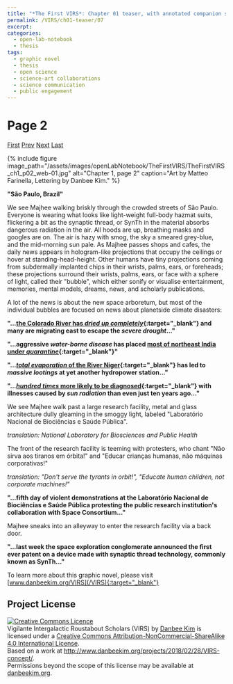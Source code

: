 ```yaml
---
title: "*The First VIRS*: Chapter 01 teaser, with annotated companion script"
permalink: /VIRS/ch01-teaser/07
excerpt: 
categories:
  - open-lab-notebook
  - thesis
tags:
  - graphic novel
  - thesis
  - open science
  - science-art collaborations
  - science communication
  - public engagement
---
```

# Page 2

[First](/VIRS/ch01-teaser/01) [Prev](/VIRS/ch01-teaser/06) [Next](/VIRS/ch01-teaser/08) [Last](/VIRS/ch01-teaser/19)

{% include figure image_path="/assets/images/openLabNotebook/TheFirstVIRS/TheFirstVIRS_ch1_p02_web-01.jpg" 
alt="Chapter 1, page 2" caption="Art by Matteo Farinella, Lettering by Danbee Kim." %}

**"São Paulo, Brazil"**

We see Majhee walking briskly through the crowded streets of São Paulo. Everyone is wearing what looks like light-weight full-body hazmat suits, flickering a bit as the synaptic thread, or SynTh in the material absorbs dangerous radiation in the air. All hoods are up, breathing masks and googles are on. The air is hazy with smog, the sky a smeared grey-blue, and the mid-morning sun pale. As Majhee passes shops and cafes, the daily news appears in hologram-like projections that occupy the ceilings or hover at standing-head-height. Other humans have tiny projections coming from subdermally implanted chips in their wrists, palms, ears, or foreheads; these projections surround their wrists, palms, ears, or face with a sphere of light, called their "bubble", which either sonify or visualise entertainment, memories, mental models, dreams, news, and scholarly publications. 

A lot of the news is about the new space arboretum, but most of the individual bubbles are focused on news about planetside climate disasters: 

**"...[the Colorado River has *dried up completely*](https://www.smithsonianmag.com/science-nature/the-colorado-river-runs-dry-61427169/){:target="_blank"} and many are migrating east to escape the *severe drought*..."**

**"...aggressive *water-borne disease* has placed [most of northeast India under *quarantine*](https://www.ncbi.nlm.nih.gov/pmc/articles/PMC1151007/){:target="_blank"}"**

**"...[*total evaporation* of the River Niger](https://www.vanguardngr.com/2016/05/river-niger-drying-fg-raises-alarm/){:target="_blank"} has led to *massive lootings* at yet another hydropower station..."**

**"...[*hundred times* more likely to be diagnosed](http://www.who.int/uv/faq/skincancer/en/index1.html){:target="_blank"} with illnesses caused by *sun radiation* than even just ten years ago..."**

We see Majhee walk past a large research facility, metal and glass architecture dully gleaming in the smoggy light, labeled "Laboratório Nacional de Biociências e Saúde Pública". 

*translation: National Laboratory for Biosciences and Public Health*

The front of the research facility is teeming with protesters, who chant "Não sirva aos tiranos em órbita!" and "Educar crianças humanas, não máquinas corporativas!"

*translation: "Don't serve the tyrants in orbit!", "Educate human children, not corporate machines!"*

**"...fifth day of violent demonstrations at the Laboratório Nacional de Biociências e Saúde Pública protesting the public research institution's collaboration with Space Consortium..."**

Majhee sneaks into an alleyway to enter the research facility via a back door. 

**"...last week the space exploration conglomerate announced the first ever patent on a device made with synaptic thread technology, commonly known as SynTh..."**

To learn more about this graphic novel, please visit [www.danbeekim.org/VIRS](/VIRS){:target="_blank"}

## Project License

<a rel="license" href="http://creativecommons.org/licenses/by-nc-sa/4.0/"><img alt="Creative Commons Licence" 
style="border-width:0" src="https://i.creativecommons.org/l/by-nc-sa/4.0/88x31.png" /></a><br /><span xmlns:dct="
http://purl.org/dc/terms/" property="dct:title">Vigilante Intergalactic Roustabout Scholars (VIRS)</span> by <a xmlns:cc="
http://creativecommons.org/ns#" href="danbeekim.org" property="cc:attributionName" rel="cc:attributionURL">Danbee Kim</a> 
is licensed under a <a rel="license" href="http://creativecommons.org/licenses/by-nc-sa/4.0/">Creative Commons 
Attribution-NonCommercial-ShareAlike 4.0 International License</a>.<br />Based on a work at <a xmlns:dct="
http://purl.org/dc/terms/" href="http://www.danbeekim.org/projects/2018/02/28/VIRS-concept/" rel="dct:source">
http://www.danbeekim.org/projects/2018/02/28/VIRS-concept/</a>.<br />Permissions beyond the scope of this license may be 
available at <a xmlns:cc="http://creativecommons.org/ns#" href="danbeekim.org" rel="cc:morePermissions">danbeekim.org</a>.
